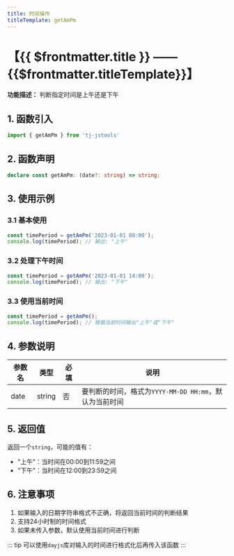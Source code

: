 ```yaml
---
title: 时间操作
titleTemplate: getAmPm
---
```


# 【{{ $frontmatter.title }} —— {{$frontmatter.titleTemplate}}】

**功能描述：** 判断指定时间是上午还是下午

## 1. 函数引入

```js
import { getAmPm } from 'tj-jstools'
```

## 2. 函数声明

```ts
declare const getAmPm: (date?: string) => string;
```

## 3. 使用示例

### 3.1 基本使用

```ts
const timePeriod = getAmPm('2023-01-01 08:00');
console.log(timePeriod); // 输出: "上午"
```

### 3.2 处理下午时间

```ts
const timePeriod = getAmPm('2023-01-01 14:00');
console.log(timePeriod); // 输出: "下午"
```

### 3.3 使用当前时间

```ts
const timePeriod = getAmPm();
console.log(timePeriod); // 根据当前时间输出"上午"或"下午"
```

## 4. 参数说明

| 参数名 | 类型 | 必填 | 说明 |
|--------|------|------|------|
| date | string | 否 | 要判断的时间，格式为`YYYY-MM-DD HH:mm`，默认为当前时间 |

## 5. 返回值

返回一个`string`，可能的值有：
- "上午"：当时间在00:00到11:59之间
- "下午"：当时间在12:00到23:59之间

## 6. 注意事项

1. 如果输入的日期字符串格式不正确，将返回当前时间的判断结果
2. 支持24小时制的时间格式
3. 如果未传入参数，默认使用当前时间进行判断

::: tip
可以使用`dayjs`库对输入的时间进行格式化后再传入该函数
:::
